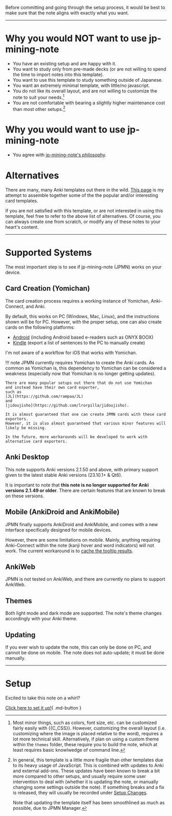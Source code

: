 
Before committing and going through the setup process,
it would be best to make sure that the note aligns with exactly what you want.

---


# Why you would NOT want to use jp-mining-note
- You have an existing setup and are happy with it.
- You want to study only from pre-made decks
    (or are not willing to spend the time to import notes into this template).
- You want to use this template to study something outside of Japanese.
- You want an extremely minimal template, with little/no javascript.
- You do not like its overall layout, and are not willing to customize the note to suit your needs.[^1]
- You are not comfortable with bearing a slightly higher maintenance cost than most other setups.[^2]

# Why you would want to use jp-mining-note
<!-- I don't like trying to "sell" people the note. If you like it, you like it. If you don't, you don't. -->
- You agree with [jp-mining-note's philosophy](principles.md).


# Alternatives
There are many, many Anki templates out there in the wild.
[This page](alternatives.md)
is my attempt to assemble together some of the the popular and/or interesting card templates.

If you are not satisfied with this template, or are not interested in using this template,
feel free to refer to the above list of alternatives.
Of course, you can always create one from scratch, or modify any of these notes
to your heart's content.



---

# Supported Systems
The most important step is to see if jp-mining-note (JPMN) works on your device.

## Card Creation (Yomichan)
The card creation process requires a working instance of Yomichan, Anki-Connect, and Anki.

By default, this works on PC (Windows, Mac, Linux), and the instructions shown will be for PC.
However, with the proper setup, one can also create cards on the following platforms:

- [Android](setupandroid.md) (including Android based e-readers such as ONYX BOOX)
- [Kindle](setupextrakindle.md) (export a list of sentences to the PC to manually create)

I'm not aware of a workflow for iOS that works with Yomichan.

!!! note
    JPMN currently requires Yomichan to create the Anki cards.
    As common as Yomichan is, this dependency to Yomichan can be considered a weakness
    (especially now that Yomichan is no longer getting updates).

    There are many popular setups out there that do not use Yomichan
    and instead have their own card exporter,
    such as
    [JL](https://github.com/rampaa/JL)
    and
    [jidoujisho](https://github.com/lrorpilla/jidoujisho).

    It is almost guaranteed that one can create JPMN cards with these card exporters.
    However, it is also almost guaranteed that various minor features will likely be missing.

    In the future, more workarounds will be developed to work with alternative card exporters.

## Anki Desktop
This note supports Anki versions 2.1.50 and above, with
primary support given to the latest stable Anki versions (23.10.1+ & Qt6).

It is important to note that **this note is no longer supported for Anki versions 2.1.49 or older**.
There are certain features that are known to break on these versions.

## Mobile (AnkiDroid and AnkiMobile)
JPMN finally supports AnkiDroid and AnkiMobile,
and comes with a new interface specifically designed for mobile devices.

However, there are some limitations on mobile. Mainly, anything requiring
Anki-Connect within the note (kanji hover and word indicators) will not work.
The current workaround is to [cache the tooltip results](tooltipresults.md#cache-tooltip-results).

## AnkiWeb
JPMN is not tested on AnkiWeb, and there are currently no plans to support AnkiWeb.

## Themes
Both light mode and dark mode are supported.
The note's theme changes accordingly with your Anki theme.

## Updating
If you ever wish to update the note, this can only be done on PC,
and cannot be done on mobile.
The note does not auto-update; it must be done manually.



---

# Setup
Excited to take this note on a whirl?

[Click here to set it up!](setup.md){ .md-button }




[^1]:
    Most minor things, such as colors, font size, etc. can be customized fairly easily with {{C_CSS}}.
    However, customizing the overall layout
    (i.e. customizing where the image is placed relative to the word),
    requires a lot more technical skill.
    Alternatively, if plan on using a custom theme within the `themes` folder,
    these require you to build the note, which at least requires basic knowlwedge of command line.

[^2]:
    In general, this template is a little more fragile than other templates due to its
    heavy usage of JavaScript.
    This is combined with updates to Anki and external add-ons.
    These updates have been known to break a bit more compared to other setups,
    and usually require some user intervention to deal with (whether it is updating the note,
    or manually changing some settings outside the note).
    If something breaks and a fix is released, they will usually be recorded under
    [Setup Changes](setupchanges.md).

    Note that updating the template itself has been smoothlined as much as possible,
    due to JPMN Manager.

